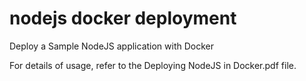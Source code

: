 # nodejs docker deployment
Deploy a Sample NodeJS application with Docker

For details of usage, refer to the Deploying NodeJS in Docker.pdf file.